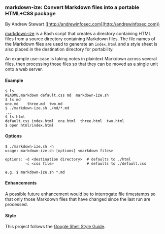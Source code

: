 ### markdown-ize: Convert Markdown files into a portable HTML+CSS package

By Andrew Stewart ([http://andrewinfosec.com](http://andrewinfosec.com))

[markdown-ize](https://github.com/andrewinfosec/markdown-ize) is a Bash script
that creates a directory containing HTML files from a source directory
containing Markdown files. The file names of the Markdown files are used to
generate an `index.html` and a style sheet is also placed in the destination
directory for portability.

An example use-case is taking notes in plaintext Markdown across several files,
then processing those files so that they can be moved as a single unit onto a
web server.

#### Example

    $ ls 
    README.markdown default.css md  markdown-ize.sh
    $ ls md
    one.md    three.md  two.md
    $ ./markdown-ize.sh ./md/*.md
    ...
    $ ls html
    default.css index.html  one.html  three.html  two.html
    $ open html/index.html

#### Options

    $ ./markdown-ize.sh -h
    usage: markdown-ize.sh [options] <markdown files>

    options: -d <destination directory>  # defaults to ./html
             -c <css file>               # defaults to ./default.css

    e.g. $ markdown-ize.sh *.md


#### Enhancements

A possible future enhancement would be to interrogate file timestamps so that
only those Markdown files that have changed since the last run are processed.

#### Style

This project follows the [Google Shell Style
Guide](http://google-styleguide.googlecode.com/svn/trunk/shell.xml).

